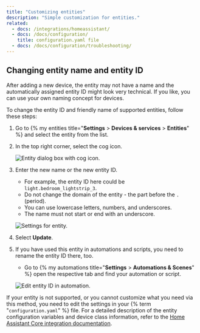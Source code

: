 ```yaml
---
title: "Customizing entities"
description: "Simple customization for entities."
related:
  - docs: /integrations/homeassistant/
  - docs: /docs/configuration/
    title: configuration.yaml file
  - docs: /docs/configuration/troubleshooting/
---
```


## Changing entity name and entity ID

After adding a new device, the entity may not have a name and the automatically assigned entity ID might look very technical. If you like, you can use your own naming concept for devices.

To change the entity ID and friendly name of supported entities, follow these steps:

1. Go to {% my entities title="**Settings** > **Devices & services** > **Entities**" %} and select the entity from the list.
2. In the top right corner, select the cog icon.

   ![Entity dialog box with cog icon.](/images/docs/configuration/customizing-entity-dialog.png)

3. Enter the new name or the new entity ID.
   - For example, the entity ID here could be `light.bedroom_lightstrip_3`.
   - Do not change the domain of the entity - the part before the `.` (period).
   - You can use lowercase letters, numbers, and underscores.
   - The name must not start or end with an underscore.

   ![Settings for entity.](/images/docs/configuration/customizing-entity.png)

4. Select **Update**.
5. If you have used this entity in automations and scripts, you need to rename the entity ID there, too.
   - Go to {% my automations title="**Settings** > **Automations & Scenes**" %} open the respective tab and find your automation or script.

   ![Edit entity ID in automation.](/images/docs/configuration/edit_entity-id_in_automation.png)

If your entity is not supported, or you cannot customize what you need via this method, you need to edit the settings in your {% term "`configuration.yaml`" %} file. For a detailed description of the entity configuration variables and device class information, refer to the [Home Assistant Core integration documentation](/integrations/homeassistant/).
